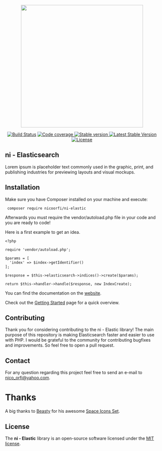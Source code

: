 <p align="center"><img src="https://res.cloudinary.com/markos-nikolaos-orfanos/image/upload/c_limit,h_100,q_auto:best,w_400/v1571029369/logo_yly5mv.png" width="400"></p>

<p align="center">
<a href="https://circleci.com/gh/mos-sigma/sigma"><img src="https://circleci.com/gh/mos-sigma/sigma.svg?style=svg&circle-token=ef57d3cd50af58d1f118f79805b5517a9d593fac" alt="Build Status"></a>

<a href="https://codecov.io/gh/nicoorfi/ni-elastic">
  <img src="https://codecov.io/gh/nicoorfi/ni-elastic/branch/master/graph/badge.svg" alt="Code coverage"/>
</a>


<a href="https://packagist.org/packages/nicoorfi/ni-elastic">
  <img src="https://img.shields.io/github/v/release/nicoorfi/ni-elastic?color=red&label=stable&logo=stable" alt="Stable version"/>
</a>


<a href="https://packagist.org/packages/nicoorfi/ni-elastic">
  <img src="https://img.shields.io/packagist/dt/nicoorfi/ni-elastic?color=green" alt="Latest Stable Version"/>
</a>

<a href="https://packagist.org/packages/nicoorfi/ni-elastic">
  <img src="https://img.shields.io/badge/License-MIT-blue.svg" alt="License"/>
</a>
</p>

## ni - Elasticsearch
Lorem ipsum is placeholder text commonly used in the graphic, print, and publishing industries for previewing layouts and visual mockups.

## Installation

Make sure you have Composer installed on your machine and execute:

```
 composer require nicoorfi/ni-elastic
```
Afterwards you must require the vendor/autoload.php file in your code and you are ready to code! 

Here is a first example to get an idea.
```
<?php

require 'vendor/autoload.php';

$params = [
  'index' => $index->getIdentifier()
];

$response = $this->elasticsearch->indices()->create($params);

return $this->handler->handle($response, new IndexCreate);
```

You can find the documentation on the [website](https://ni-elastic.com/docs).

Check out the [Getting Started](https://ni-elastic.com/docs/1.0/Getting-started) page for a quick overview.

## Contributing
 Thank you for considering contributing to the ni - Elastic library! The main purpose of this repository is making Elasticsearch faster and easier to use with PHP. I would be grateful to the community for contributing bugfixes and improvements. So feel free to open a pull request.

## Contact
 For any question regarding this project feel free to send an e-mail to nico_orfi@yahoo.com.

 # Thanks
 A big thanks to [Beasty](http://www.beasty.me) for his awesome [Space Icons Set](https://www.sketchappsources.com/free-source/1139-space-icons-sketch-freebie-resource.html).
 
## License
The **ni - Elastic** library is an open-source software licensed under the [MIT license](https://choosealicense.com/licenses/mit).
